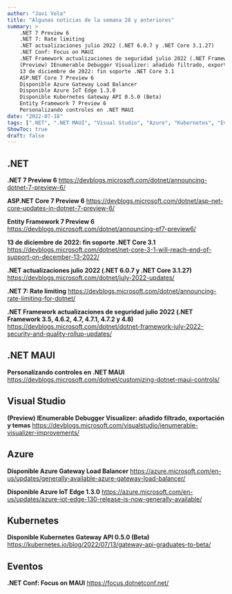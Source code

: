 ```yaml
---
author: "Javi Vela"
title: "Algunas noticias de la semana 28 y anteriores"
summary: >
    .NET 7 Preview 6
    .NET 7: Rate limiting
    .NET actualizaciones julio 2022 (.NET 6.0.7 y .NET Core 3.1.27)
    .NET Conf: Focus on MAUI
    .NET Framework actualizaciones de seguridad julio 2022 (.NET Framework 3.5, 4.6.2, 4.7, 4.7.1, 4.7.2 y 4.8)
    (Preview) IEnumerable Debugger Visualizer: añadido filtrado, exportación y temas
    13 de diciembre de 2022: fin soporte .NET Core 3.1
    ASP.NET Core 7 Preview 6
    Disponible Azure Gateway Load Balancer
    Disponible Azure IoT Edge 1.3.0
    Disponible Kubernetes Gateway API 0.5.0 (Beta)
    Entity Framework 7 Preview 6
    Personalizando controles en .NET MAUI
date: "2022-07-18"
tags: [".NET", ".NET MAUI", "Visual Studio", "Azure", "Kubernetes", "Eventos"]
ShowToc: true
draft: false
---
```

## .NET
**.NET 7 Preview 6**
https://devblogs.microsoft.com/dotnet/announcing-dotnet-7-preview-6/
<br/>
<!-- #dotnet #preview -->

**ASP.NET Core 7 Preview 6**
https://devblogs.microsoft.com/dotnet/asp-net-core-updates-in-dotnet-7-preview-6/
<br/>
<!-- #dotnet #aspnet #aspnetcore #preview -->

**Entity Framework 7 Preview 6**
https://devblogs.microsoft.com/dotnet/announcing-ef7-preview6/
<br/>
<!-- #dotnet #entityframework #ef #preview -->

**13 de diciembre de 2022: fin soporte .NET Core 3.1**
https://devblogs.microsoft.com/dotnet/net-core-3-1-will-reach-end-of-support-on-december-13-2022/
<br/>
<!-- #dotnet #core #eof--> 

**.NET actualizaciones julio 2022 (.NET 6.0.7 y .NET Core 3.1.27)**
https://devblogs.microsoft.com/dotnet/july-2022-updates/
<br/>
<!-- #dotnet #dotnetcore #updates #july -->

**.NET 7: Rate limiting**
https://devblogs.microsoft.com/dotnet/announcing-rate-limiting-for-dotnet/
<br/>
<!-- #dotnet #preview #rate #limiting -->

**.NET Framework actualizaciones de seguridad julio 2022 (.NET Framework 3.5, 4.6.2, 4.7, 4.7.1, 4.7.2 y 4.8)**
https://devblogs.microsoft.com/dotnet/dotnet-framework-july-2022-security-and-quality-rollup-updates/
<br/>
<!-- #dotnet #security #netframework #july -->

## .NET MAUI
**Personalizando controles en .NET MAUI**
https://devblogs.microsoft.com/dotnet/customizing-dotnet-maui-controls/
<br/>
<!-- #dotnet #dotnetmaui #controls #ui -->

## Visual Studio
**(Preview) IEnumerable Debugger Visualizer: añadido filtrado, exportación y temas**
https://devblogs.microsoft.com/visualstudio/ienumerable-visualizer-improvements/
<br/>
<!-- #visualstudio #debugger #visualizer #improvements -->

## Azure
**Disponible Azure Gateway Load Balancer**
https://azure.microsoft.com/en-us/updates/generally-available-azure-gateway-load-balancer/
<br/>
<!-- #azure #gateway #loadbalancer -->

**Disponible Azure IoT Edge 1.3.0**
https://azure.microsoft.com/en-us/updates/azure-iot-edge-130-release-is-now-generally-available/
<br/>
<!-- #azure #iot #edge -->

## Kubernetes
**Disponible Kubernetes Gateway API 0.5.0 (Beta)**
https://kubernetes.io/blog/2022/07/13/gateway-api-graduates-to-beta/
<br/>
<!-- #kubernetes #gateway #api -->

## Eventos
**.NET Conf: Focus on MAUI**
https://focus.dotnetconf.net/
<br/>
<!-- #dotnetconf #dotnet #dotnetmaui-->
